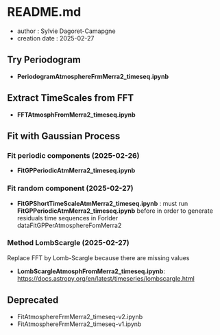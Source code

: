 # README.md

- author : Sylvie Dagoret-Camapgne
- creation date : 2025-02-27

## Try Periodogram

- **PeriodogramAtmosphereFrmMerra2_timeseq.ipynb**

## Extract TimeScales from FFT 

- **FFTAtmosphFromMerra2_timeseq.ipynb** 

## Fit with Gaussian Process

### Fit periodic components (2025-02-26)

- **FitGPPeriodicAtmMerra2_timeseq.ipynb**

### Fit random component (2025-02-27)

- **FitGPShortTimeScaleAtmMerra2_timeseq.ipynb** : must run **FitGPPeriodicAtmMerra2_timeseq.ipynb** before in order to generate residuals time sequences in Forlder dataFitGPPerAtmosphereFomMerra2


### Method LombScargle (2025-02-27)

Replace FFT by Lomb-Scargle because there are missing values
- **LombScargleAtmosphFromMerra2_timeseq.ipynb**: https://docs.astropy.org/en/latest/timeseries/lombscargle.html


## Deprecated
- FitAtmosphereFrmMerra2_timeseq-v2.ipynb
- FitAtmosphereFrmMerra2_timeseq-v1.ipynb

